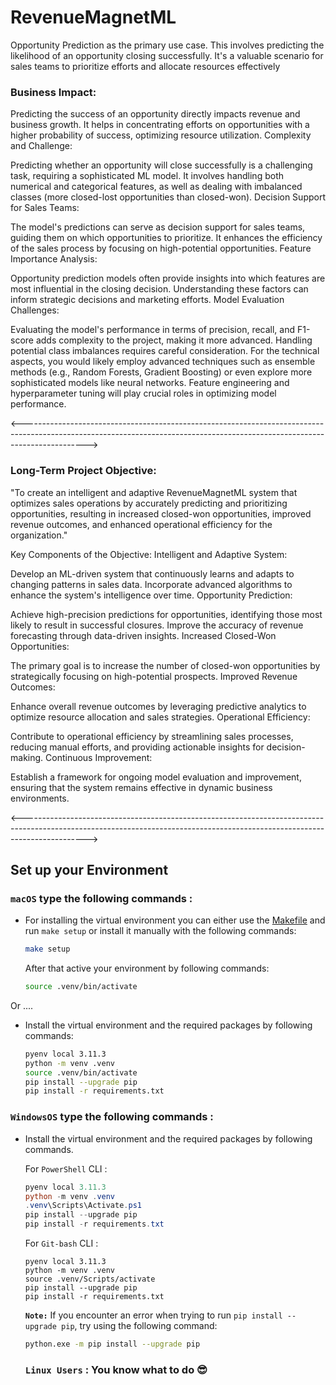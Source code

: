 # RevenueMagnetML

Opportunity Prediction as the primary use case. This involves predicting the likelihood of an opportunity closing successfully. It's a valuable scenario for sales teams to prioritize efforts and allocate resources effectively

### Business Impact:

Predicting the success of an opportunity directly impacts revenue and business growth.
It helps in concentrating efforts on opportunities with a higher probability of success, optimizing resource utilization.
Complexity and Challenge:

Predicting whether an opportunity will close successfully is a challenging task, requiring a sophisticated ML model.
It involves handling both numerical and categorical features, as well as dealing with imbalanced classes (more closed-lost opportunities than closed-won).
Decision Support for Sales Teams:

The model's predictions can serve as decision support for sales teams, guiding them on which opportunities to prioritize.
It enhances the efficiency of the sales process by focusing on high-potential opportunities.
Feature Importance Analysis:

Opportunity prediction models often provide insights into which features are most influential in the closing decision.
Understanding these factors can inform strategic decisions and marketing efforts.
Model Evaluation Challenges:

Evaluating the model's performance in terms of precision, recall, and F1-score adds complexity to the project, making it more advanced.
Handling potential class imbalances requires careful consideration.
For the technical aspects, you would likely employ advanced techniques such as ensemble methods (e.g., Random Forests, Gradient Boosting) or even explore more sophisticated models like neural networks. Feature engineering and hyperparameter tuning will play crucial roles in optimizing model performance.

<---------------------------------------------------------------------------------------------------------------------------------------------------------------------------->

### **Long-Term Project Objective:**

"To create an intelligent and adaptive RevenueMagnetML system that optimizes sales operations by accurately predicting and prioritizing opportunities, resulting in increased closed-won opportunities, improved revenue outcomes, and enhanced operational efficiency for the organization."

Key Components of the Objective:
Intelligent and Adaptive System:

Develop an ML-driven system that continuously learns and adapts to changing patterns in sales data.
Incorporate advanced algorithms to enhance the system's intelligence over time.
Opportunity Prediction:

Achieve high-precision predictions for opportunities, identifying those most likely to result in successful closures.
Improve the accuracy of revenue forecasting through data-driven insights.
Increased Closed-Won Opportunities:

The primary goal is to increase the number of closed-won opportunities by strategically focusing on high-potential prospects.
Improved Revenue Outcomes:

Enhance overall revenue outcomes by leveraging predictive analytics to optimize resource allocation and sales strategies.
Operational Efficiency:

Contribute to operational efficiency by streamlining sales processes, reducing manual efforts, and providing actionable insights for decision-making.
Continuous Improvement:

Establish a framework for ongoing model evaluation and improvement, ensuring that the system remains effective in dynamic business environments.

<---------------------------------------------------------------------------------------------------------------------------------------------------------------------------->

## Set up your Environment


### **`macOS`** type the following commands : 

- For installing the virtual environment you can either use the [Makefile](Makefile) and run `make setup` or install it manually with the following commands:

     ```BASH
    make setup
    ```
    After that active your environment by following commands:
    ```BASH
    source .venv/bin/activate
    ```
Or ....
- Install the virtual environment and the required packages by following commands:

    ```BASH
    pyenv local 3.11.3
    python -m venv .venv
    source .venv/bin/activate
    pip install --upgrade pip
    pip install -r requirements.txt
    ```
    
### **`WindowsOS`** type the following commands :

- Install the virtual environment and the required packages by following commands.

   For `PowerShell` CLI :

    ```PowerShell
    pyenv local 3.11.3
    python -m venv .venv
    .venv\Scripts\Activate.ps1
    pip install --upgrade pip
    pip install -r requirements.txt
    ```

    For `Git-bash` CLI :
    ```
    pyenv local 3.11.3
    python -m venv .venv
    source .venv/Scripts/activate
    pip install --upgrade pip
    pip install -r requirements.txt
    ```

    **`Note:`**
    If you encounter an error when trying to run `pip install --upgrade pip`, try using the following command:
    ```Bash
    python.exe -m pip install --upgrade pip
    ```

    ### **`Linux Users`**  : You know what to do :sunglasses:
